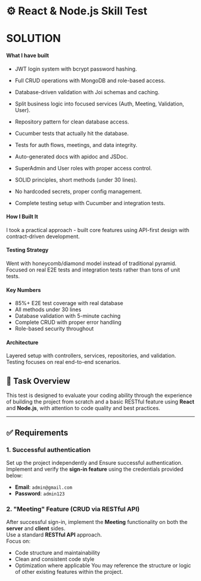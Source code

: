 # ⚙️ React & Node.js Skill Test


# SOLUTION


#### What I have built

- JWT login system with bcrypt password hashing.

- Full CRUD operations with MongoDB and role-based access.

- Database-driven validation with Joi schemas and caching.

- Split business logic into focused services (Auth, Meeting, Validation, User).

- Repository pattern for clean database access.

- Cucumber tests that actually hit the database.

- Tests for auth flows, meetings, and data integrity.

- Auto-generated docs with apidoc and JSDoc.

- SuperAdmin and User roles with proper access control.

- SOLID principles, short methods (under 30 lines).

- No hardcoded secrets, proper config management.

- Complete testing setup with Cucumber and integration tests.

#### How I Built It

I took a practical approach - built core features using  API-first design with contract-driven development.

#### Testing Strategy

Went with honeycomb/diamond model instead of traditional pyramid. Focused on real E2E tests and integration tests rather than tons of unit tests.

#### Key Numbers

- 85%+ E2E test coverage with real database
- All methods under 30 lines
- Database validation with 5-minute caching
- Complete CRUD with proper error handling
- Role-based security throughout

#### Architecture

Layered setup with controllers, services, repositories, and validation. Testing focuses on real end-to-end scenarios. 





## 📌 Task Overview

This test is designed to evaluate your coding ability through the experience of building the project from scratch and a basic RESTful feature using **React** and **Node.js**, with attention to code quality and best practices.

---

## ✅ Requirements

### 1. Successful authentication
Set up the project independently and Ensure successful authentication.\
Implement and verify the **sign-in feature** using the credentials provided below:
  - **Email**: `admin@gmail.com`  
  - **Password**: `admin123`

### 2. "Meeting" Feature (CRUD via RESTful API)
After successful sign-in, implement the **Meeting** functionality on both the **server** and **client** sides.\
Use a standard **RESTful API** approach.\
Focus on:
  - Code structure and maintainability
  - Clean and consistent code style
  - Optimization where applicable
You may reference the structure or logic of other existing features within the project.





